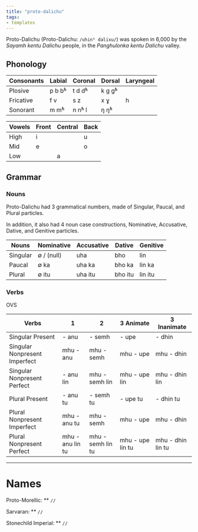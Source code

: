 ```yaml
---
title: "proto-dalichu"
tags:
- templates
---
```

Proto-Dalichu (Proto-Dalichu: `/uhinʱ dalixu/`) was spoken in 6,000 by the *Sayamh kentu Dalichu* people, in the *Panghulonka kentu Dalichu* valley.

## Phonology
Consonants|Labial|Coronal|Dorsal|Laryngeal
----------|------|-------|------|---------
Plosive|p b bʱ|t d dʱ|k g gʱ|
Fricative|f v|s z|x ɣ|h
Sonorant|m mʱ|n nʱ l|ŋ ŋʱ|

Vowels|Front|Central|Back
------|-----|-------|----
High|i||u
Mid|e||o
Low||a|
## Grammar
### Nouns
Proto-Dalichu had 3 grammatical numbers, made of Singular, Paucal, and Plural particles.

In addition, it also had 4 noun case constructions, Nominative, Accusative, Dative, and Genitive particles.

Nouns|Nominative|Accusative|Dative|Genitive
-----|----------|----------|------|--------
Singular|∅ / (null)|uha|bho|lin
Paucal|∅ ka|uha ka|bho ka|lin ka
Plural|∅ itu|uha itu|bho itu|lin itu

### Verbs
OVS

Verbs|1|2|3 Animate|3 Inanimate
-----|-|-|---------|-----------
Singular Present| - anu| - semh| - upe| - dhin
Singular Nonpresent Imperfect|mhu - anu|mhu - semh|mhu - upe|mhu - dhin
Singular Nonpresent Perfect| - anu lin|mhu - semh lin|mhu - upe lin|mhu - dhin lin
Plural Present| - anu tu| - semh tu| - upe tu| - dhin tu
Plural Nonpresent Imperfect|mhu - anu tu|mhu - semh|mhu - upe|mhu - dhin
Plural Nonpresent Perfect|mhu - anu lin tu|mhu - semh lin tu|mhu - upe lin tu|mhu - dhin lin tu

---
# Names
Proto-Morellic: ** `//`

Sarvaran: ** `//`

Stonechild Imperial: ** `//`